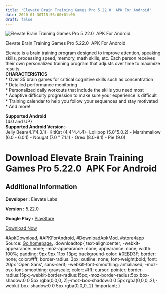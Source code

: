 ```yaml
---
title: 'Elevate Brain Training Games Pro 5.22.0  APK For Android'
date: 2020-01-30T15:56:00+01:00
draft: false
---
```


![Elevate Brain Training Games Pro 5.22.0  APK For Android](https://i1.wp.com/apkhome.net/wp-content/uploads/2020/01/Elevate-Brain-Training-Games-Pro-5.22.0.png "Elevate Brain Training Games Pro 5.22.0  APK For Android")

  

Elevate Brain Training Games Pro 5.22.0  APK For Android

Elevate is a brain training program designed to improve attention, speaking skills, processing speed, memory, math skills, etc. Each person receives their own personalized training program that adjusts over time to maximize results.  
**CHARACTERISTICS**  
\* Over 35 brain games for critical cognitive skills such as concentration  
\* Detailed performance monitoring  
\* Personalized daily workouts that include the skills you need most  
\* Adaptive difficulty progression to make sure your experience is difficult  
\* Training calendar to help you follow your sequences and stay motivated  
\* And more!

**Supported Android**  
{4.0 and UP}  
**Supported Android Version**:-  
Jelly Bean(4.1"4.3.1)- KitKat (4.4"4.4.4)- Lollipop (5.0"5.0.2) - Marshmallow (6.0 - 6.0.1) - Nougat (7.0 " 7.1.1) - Oreo (8.0-8.1) - Pie (9.0)

Download Elevate Brain Training Games Pro 5.22.0  APK For Android
==================================================================

Additional Information
----------------------

**Developer :** Elevate Labs

**Version :** 5.22.0 

**Google Play :** [PlayStore](https://play.google.com/store/apps/details?id=com.wonder)

  

[Download Now](https://store4app.co/post/elevate-brain-training-games-pro-5-22-0-apk-for-android_1580391426)

  
#ApkDownload, #APKForAndroid, #DownloadApkMod, #store4app  
Source: [Go homepage.](https://store4app.co/post/elevate-brain-training-games-pro-5-22-0-apk-for-android_1580391426) .downloadtop{ text-align:center; -webkit-appearance: none; -moz-appearance: none; appearance: none; width: 100%; padding: 9px 9px 11px 13px; background-color: #0EBD3F; border: none; color:#fff; border-radius: 3px; outline: none; font-weight;bold; font: 20px 'Open Sans', sans-serif; -webkit-font-smoothing: antialiased; -moz-osx-font-smoothing: grayscale; color: #fff; cursor: pointer; border-radius:15px;-webkit-border-radius:15px;-moz-border-radius:5px;box-shadow:0 0 5px rgba(0,0,0,.2);-moz-box-shadow:0 0 5px rgba(0,0,0,.2);-webkit-box-shadow:0 0 5px rgba(0,0,0,.2) !important; }